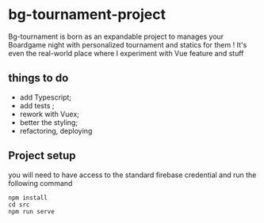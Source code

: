 # bg-tournament-project

Bg-tournament is born as an expandable project to manages your Boardgame night with personalized tournament and statics for them ! It's even the real-world place where I experiment with Vue feature and stuff

## things to do

- add Typescript;
- add tests ;
- rework with Vuex;
- better the styling;
- refactoring, deploying

## Project setup

you will need to have access to the standard firebase credential and run the following command

```
npm install
cd src
npm run serve
```
